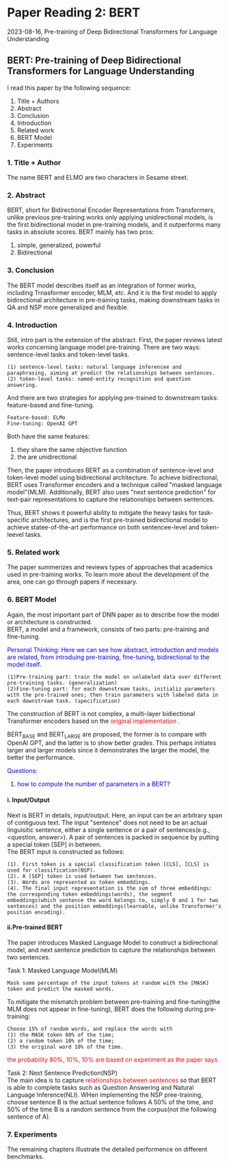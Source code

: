 # Paper Reading 2: BERT 
2023-08-16, Pre-training of Deep Bidirectional Transformers for Language Understanding

## BERT: Pre-training of Deep Bidirectional Transformers for Language Understanding
I read this paper by the following sequence:  
1. Title + Authors
2. Abstract
3. Conclusion
4. Introduction
5. Related work
6. BERT Model
7. Experiments
### 1. Title + Author
The name BERT and ELMO are two characters in Sesame street.

### 2. Abstract 
BERT, short for Bidirectional Encoder Representations from Transformers, unlike previous pre-training works only applying unidirectional models, is the first bidirectional model in pre-training models, and it outperforms many tasks in absolute scores. BERT mainly has two pros:  
1. simple, generalized, powerful
2. Bidirectional

### 3. Conclusion
The BERT model describes itself as an integration of former works, including Trnasformer encoder, MLM, etc. And it is the first model to apply bidirectional architecture in pre-training tasks, making downstream tasks in QA and NSP more generalized and flexible.

### 4. Introduction
Still, intro part is the extension of the abstract. First, the paper reviews latest works concerning language model pre-training. There are two ways: sentence-level tasks and token-level tasks.

    (1) sentence-level tasks: natural language inferencee and paraphrasing, aiming at predict the relationships between sentences.
    (2) token-level tasks: named-entity recognition and question answering.

And there are two strategies for applying pre-trained to downstream tasks: feature-based and fine-tuning.  
    
    Feature-based: ELMo
    Fine-tuning: OpenAI GPT

Both have the same features:  
  1. they share the same objective function
  2. the are unidirectional

Then, the paper introduces BERT as a combination of sentence-level and token-level model using bidirectional architecture. To achieve bidirectional, BERT uses Transformer encoders and a technique called "masked language model"(MLM). Additionally, BERT also uses "next sentence prediction" for text-pair representations to capture the relationships between sentences.

Thus, BERT shows it powerful ability to mitigate the heavy tasks for task-specific architectures, and is the first pre-trained bidirectional model to achieve statee-of-the-art performance on both sentencee-level and token-leevel tasks.

### 5. Related work
The paper summerizes and reviews types of approaches that academics used in pre-training works. To learn more about the development of the area, one can go through papers if necessary.

### 6. BERT Model
Again, the most important part of DNN paper as to describe how the model or architecture is constructed.  
BERT, a model and a framework, consists of two parts: pre-training and fine-tuning.  

<font color=blue>Personal Thinking: Here we can see how abstract, introduction and models are related, from introduing pre-training, fine-tuning, bidirectional to the model itself.</font>  
    
    (1)Pre-training part: train the model on unlabeled data over different pre-training tasks. (generalization)
    (2)Fine-tuning part: for each downstream tasks, initializ parameters with the pre-trained ones; then train parameters with labeled data in each downstream task. (specification)

The construction of BERT is not complex, a multi-layer bidiectional Transformer encoders based on the <font color=red>original implementation</font> .

BERT<sub>BASE</sub> and BERT<sub>LARGE</sub> are proposed, the former is to compare with OpenAI GPT, and the latter is to show better grades. This perhaps initiates larger and larger models since it demonstrates the larger the model, the better the performance.

<font color=blue>Questions:  
  1.  how to compute the number of parameters in a BERT?</font>   

#### i. Input/Output
Next is BERT in details, input/output. Here, an input can be an arbitrary span of contiguous text. The input "sentence" does not need to be an actual linguisitic sentence, either a single sentence or a pair of sentences(e.g.,<question, answer>). A pair of sentences is packed in sequence by putting a special token [SEP] in between.  
The BERT input is constructed as follows:

    (1). First token is a special classification token [CLS], [CLS] is used for classification(NSP).
    (2). A [SEP] token is used between two sentences.
    (3). Words are represented as token embeddings.
    (4). The final input representation is the sum of three embeddings: the corresponding token embeddings(words), the segment embeddings(which sentence the word belongs to, simply 0 and 1 for two sentences) and the position embeddings(learnable, unlike Transformer's position encoding).

#### ii.Pre-trained BERT
The paper introduces Masked Language Model to construct a bidirectional model, and next sentence prediction to capture the relationships between two sentences.

Task 1: Masked Language Model(MLM)
    
    Mask some percentage of the input tokens at random with the [MASK] token and predict the masked words.

To mitigate the mismatch problem between pre-training and fine-tuning(the MLM does not appear in fine-tuning), BERT does the following during pre-training:  

    Choose 15% of random words, and replace the words with
    (1) the MASK token 80% of the time;
    (2) a random token 10% of the time;
    (3) the original word 10% of the time.

<font color=red>the probability 80%, 10%, 10% are based on experiment as the paper says.</font>  

Task 2: Next Sentence Prediction(NSP)  
The main idea is to capture <font color=red>relationships between sentences</font> so that BERT is able to complete tasks such as Question Answering and Natural Language Inference(NLI).
WHen implementing the NSP pree-training, choose sentence B is the actual sentence follows A 50% of the time, and 50% of the time B is a random sentence from the corpus(not the following sentence of A).

### 7. Experiments
The remaining chapters illustrate the detailed performence on different benchmarks.




